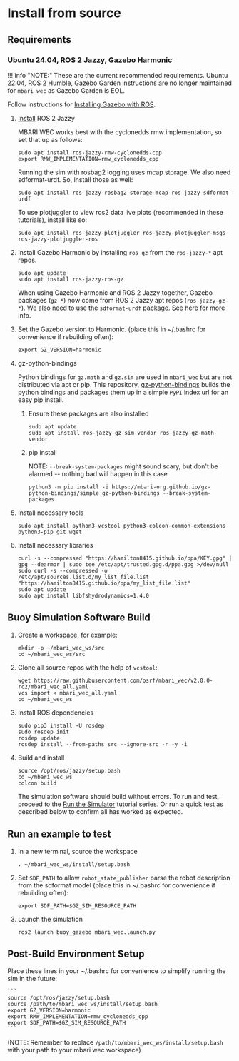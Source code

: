 # Install from source

## Requirements

### Ubuntu 24.04, ROS 2 Jazzy, Gazebo Harmonic
!!! info "NOTE:"
    These are the current recommended requirements. Ubuntu 22.04, ROS 2 Humble, Gazebo Garden
    instructions are no longer maintained for `mbari_wec` as Gazebo Garden is EOL.

Follow instructions for [Installing Gazebo with ROS](https://gazebosim.org/docs/harmonic/ros_installation/).

1. [Install](https://docs.ros.org/en/jazzy/Installation/Ubuntu-Install-Debs.html) ROS 2 Jazzy

    MBARI WEC works best with the cyclonedds rmw implementation, so set that up as follows:
   
    ```
    sudo apt install ros-jazzy-rmw-cyclonedds-cpp
    export RMW_IMPLEMENTATION=rmw_cyclonedds_cpp
    ```

    Running the sim with rosbag2 logging uses mcap storage. We also need sdformat-urdf.
    So, install those as well:

    ```
    sudo apt install ros-jazzy-rosbag2-storage-mcap ros-jazzy-sdformat-urdf
    ```

    To use plotjuggler to view ros2 data live plots (recommended in these tutorials), install like so:

    ```
    sudo apt install ros-jazzy-plotjuggler ros-jazzy-plotjuggler-msgs ros-jazzy-plotjuggler-ros
    ```

2. Install Gazebo Harmonic by installing `ros_gz` from the `ros-jazzy-*` apt repos.
   
    ```
    sudo apt update
    sudo apt install ros-jazzy-ros-gz
    ```

    When using Gazebo Harmonic and ROS 2 Jazzy together, Gazebo packages (`gz-*`) now come from
    ROS 2 Jazzy apt repos (`ros-jazzy-gz-*`). We also need to use the `sdformat-urdf` package.
    See [here](https://gazebosim.org/docs/harmonic/ros_installation/) for more info.

3. Set the Gazebo version to Harmonic. (place this in ~/.bashrc for convenience if rebuilding often):
   
    ```
    export GZ_VERSION=harmonic
    ```

4. gz-python-bindings

    Python bindings for `gz.math` and `gz.sim` are used in `mbari_wec` but are not distributed via apt or pip.
    This repository, [gz-python-bindings](https://github.com/mbari-org/gz-python-bindings) builds the python
    bindings and packages them up in a simple `PyPI` index url for an easy pip install.

    1. Ensure these packages are also installed
    
       ```
       sudo apt update
       sudo apt install ros-jazzy-gz-sim-vendor ros-jazzy-gz-math-vendor
       ```

    2. pip install

        NOTE: `--break-system-packages` might sound scary, but don't be alarmed -- nothing bad will happen in this case

        ```
        python3 -m pip install -i https://mbari-org.github.io/gz-python-bindings/simple gz-python-bindings --break-system-packages
        ```

5. Install necessary tools
   
    ```
    sudo apt install python3-vcstool python3-colcon-common-extensions python3-pip git wget
    ```

6. Install necessary libraries
   
    ```
    curl -s --compressed "https://hamilton8415.github.io/ppa/KEY.gpg" | gpg --dearmor | sudo tee /etc/apt/trusted.gpg.d/ppa.gpg >/dev/null
    sudo curl -s --compressed -o /etc/apt/sources.list.d/my_list_file.list "https://hamilton8415.github.io/ppa/my_list_file.list"
    sudo apt update
    sudo apt install libfshydrodynamics=1.4.0
    ```


## Buoy Simulation Software Build

1. Create a workspace, for example:
   
    ```
    mkdir -p ~/mbari_wec_ws/src
    cd ~/mbari_wec_ws/src
    ```

2. Clone all source repos with the help of `vcstool`:
   
    ```
    wget https://raw.githubusercontent.com/osrf/mbari_wec/v2.0.0-rc2/mbari_wec_all.yaml
    vcs import < mbari_wec_all.yaml
    cd ~/mbari_wec_ws
    ```

3. Install ROS dependencies
   
    ```
    sudo pip3 install -U rosdep
    sudo rosdep init
    rosdep update
    rosdep install --from-paths src --ignore-src -r -y -i
    ```

4. Build and install
    
    ```
    source /opt/ros/jazzy/setup.bash
    cd ~/mbari_wec_ws
    colcon build
    ```

   The simulation software should build without errors.  To run and test, proceed to the
   [Run the Simulator](../../tutorials.md#running-the-simulator) tutorial series.  Or run a quick
   test as described below to confirm all has worked as expected.

## Run an example to test

1. In a new terminal, source the workspace
   
    ```
    . ~/mbari_wec_ws/install/setup.bash
    ```

2. Set `SDF_PATH` to allow `robot_state_publisher` parse the robot description
   from the sdformat model (place this in ~/.bashrc for convenience if rebuilding often):

   ```
   export SDF_PATH=$GZ_SIM_RESOURCE_PATH
   ```

3. Launch the simulation
   
    ```
    ros2 launch buoy_gazebo mbari_wec.launch.py
    ```

## Post-Build Environment Setup

Place these lines in your ~/.bashrc for convenience to simplify running the sim in the future:
   
    ```
    source /opt/ros/jazzy/setup.bash
    source /path/to/mbari_wec_ws/install/setup.bash
    export GZ_VERSION=harmonic
    export RMW_IMPLEMENTATION=rmw_cyclonedds_cpp
    export SDF_PATH=$GZ_SIM_RESOURCE_PATH
    ```
(NOTE: Remember to replace `/path/to/mbari_wec_ws/install/setup.bash` with your path to your mbari wec workspace)
